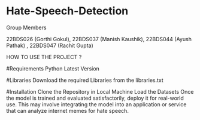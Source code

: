 # Hate-Speech-Detection
Group Members

22BDS026 (Gorthi Gokul), 22BDS037 (Manish Kaushik), 22BDS044 (Ayush Pathak) , 22BDS047 (Rachit Gupta)


HOW TO USE THE PROJECT ?


#Requirements 
Python Latest Version

#Libraries
Download the required Libraries from the libraries.txt

#Installation
Clone the Repository in Local Machine
Load the Datasets
Once the model is trained and evaluated satisfactorily, deploy it for real-world use. This may involve integrating the model into an application or service that can analyze internet memes for hate speech.

